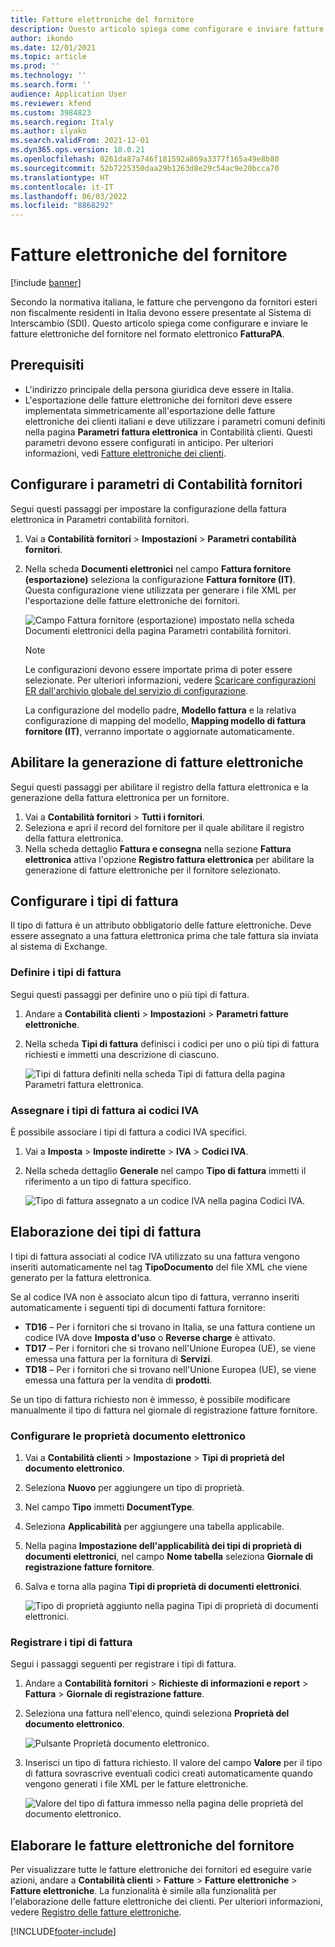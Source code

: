 ```yaml
---
title: Fatture elettroniche del fornitore
description: Questo articolo spiega come configurare e inviare fatture elettroniche del fornitore in Italia.
author: ikondo
ms.date: 12/01/2021
ms.topic: article
ms.prod: ''
ms.technology: ''
ms.search.form: ''
audience: Application User
ms.reviewer: kfend
ms.custom: 3984823
ms.search.region: Italy
ms.author: ilyako
ms.search.validFrom: 2021-12-01
ms.dyn365.ops.version: 10.0.21
ms.openlocfilehash: 0261da87a746f181592a869a3377f165a49e8b80
ms.sourcegitcommit: 52b7225350daa29b1263d8e29c54ac9e20bcca70
ms.translationtype: HT
ms.contentlocale: it-IT
ms.lasthandoff: 06/03/2022
ms.locfileid: "8868292"
---
```

# <a name="vendor-electronic-invoices"></a>Fatture elettroniche del fornitore

[!include [banner](../includes/banner.md)]

Secondo la normativa italiana, le fatture che pervengono da fornitori esteri non fiscalmente residenti in Italia devono essere presentate al Sistema di Interscambio (SDI). Questo articolo spiega come configurare e inviare le fatture elettroniche del fornitore nel formato elettronico **FatturaPA**.

## <a name="prerequisites"></a>Prerequisiti

- L'indirizzo principale della persona giuridica deve essere in Italia.
- L'esportazione delle fatture elettroniche dei fornitori deve essere implementata simmetricamente all'esportazione delle fatture elettroniche dei clienti italiani e deve utilizzare i parametri comuni definiti nella pagina **Parametri fattura elettronica** in Contabilità clienti. Questi parametri devono essere configurati in anticipo. Per ulteriori informazioni, vedi [Fatture elettroniche dei clienti](emea-ita-e-invoices.md).

## <a name="configure-accounts-payable-parameters"></a><a id="apparameters"></a>Configurare i parametri di Contabilità fornitori 

Segui questi passaggi per impostare la configurazione della fattura elettronica in Parametri contabilità fornitori.

1. Vai a **Contabilità fornitori** \> **Impostazioni** \> **Parametri contabilità fornitori**.
2. Nella scheda **Documenti elettronici** nel campo **Fattura fornitore (esportazione)** seleziona la configurazione **Fattura fornitore (IT)**. Questa configurazione viene utilizzata per generare i file XML per l'esportazione delle fatture elettroniche dei fornitori.

   ![Campo Fattura fornitore (esportazione) impostato nella scheda Documenti elettronici della pagina Parametri contabilità fornitori.](media/emea-ita-AP-parameter-e-invoices.jpg)

   > [!NOTE]
   > Le configurazioni devono essere importate prima di poter essere selezionate. Per ulteriori informazioni, vedere [Scaricare configurazioni ER dall'archivio globale del servizio di configurazione](../../fin-ops-core/dev-itpro/analytics/er-download-configurations-global-repo.md).
   >
   > La configurazione del modello padre, **Modello fattura** e la relativa configurazione di mapping del modello, **Mapping modello di fattura fornitore (IT)**, verranno importate o aggiornate automaticamente.

## <a name="enable-electronic-invoice-generation"></a>Abilitare la generazione di fatture elettroniche

Segui questi passaggi per abilitare il registro della fattura elettronica e la generazione della fattura elettronica per un fornitore.

1. Vai a **Contabilità fornitori** \> **Tutti i fornitori**.
2. Seleziona e apri il record del fornitore per il quale abilitare il registro della fattura elettronica. 
2. Nella scheda dettaglio **Fattura e consegna** nella sezione **Fattura elettronica** attiva l'opzione **Registro fattura elettronica** per abilitare la generazione di fatture elettroniche per il fornitore selezionato.

## <a name="configure-invoice-types"></a>Configurare i tipi di fattura 

Il tipo di fattura è un attributo obbligatorio delle fatture elettroniche. Deve essere assegnato a una fattura elettronica prima che tale fattura sia inviata al sistema di Exchange.

### <a name="define-invoice-types"></a>Definire i tipi di fattura 

Segui questi passaggi per definire uno o più tipi di fattura.

1. Andare a **Contabilità clienti** \> **Impostazioni** \> **Parametri fatture elettroniche**. 
2. Nella scheda **Tipi di fattura** definisci i codici per uno o più tipi di fattura richiesti e immetti una descrizione di ciascuno.

   ![Tipi di fattura definiti nella scheda Tipi di fattura della pagina Parametri fattura elettronica.](media/emea-ita-invoice-types.jpg)

### <a name="assign-invoice-types-to-sales-tax-codes"></a>Assegnare i tipi di fattura ai codici IVA

È possibile associare i tipi di fattura a codici IVA specifici. 

1. Vai a **Imposta** \> **Imposte indirette** \> **IVA** \> **Codici IVA**.
2. Nella scheda dettaglio **Generale** nel campo **Tipo di fattura** immetti il riferimento a un tipo di fattura specifico.

   ![Tipo di fattura assegnato a un codice IVA nella pagina Codici IVA.](media/emea-ita-invoice-types-tax-codes.jpg)

## <a name="invoice-types-processing"></a>Elaborazione dei tipi di fattura

I tipi di fattura associati al codice IVA utilizzato su una fattura vengono inseriti automaticamente nel tag **TipoDocumento** del file XML che viene generato per la fattura elettronica.

Se al codice IVA non è associato alcun tipo di fattura, verranno inseriti automaticamente i seguenti tipi di documenti fattura fornitore:

- **TD16** – Per i fornitori che si trovano in Italia, se una fattura contiene un codice IVA dove **Imposta d'uso** o **Reverse charge** è attivato.
- **TD17** – Per i fornitori che si trovano nell'Unione Europea (UE), se viene emessa una fattura per la fornitura di **Servizi**.
- **TD18** – Per i fornitori che si trovano nell'Unione Europea (UE), se viene emessa una fattura per la vendita di **prodotti**.

Se un tipo di fattura richiesto non è immesso, è possibile modificare manualmente il tipo di fattura nel giornale di registrazione fatture fornitore.

### <a name="configure-electronic-document-properties"></a>Configurare le proprietà documento elettronico

1. Vai a **Contabilità clienti** > **Impostazione** > **Tipi di proprietà del documento elettronico**.
2. Seleziona **Nuovo** per aggiungere un tipo di proprietà.
2. Nel campo **Tipo** immetti **DocumentType**. 
3. Seleziona **Applicabilità** per aggiungere una tabella applicabile. 
4. Nella pagina **Impostazione dell'applicabilità dei tipi di proprietà di documenti elettronici**, nel campo **Nome tabella** seleziona **Giornale di registrazione fatture fornitore**.
5. Salva e torna alla pagina **Tipi di proprietà di documenti elettronici**.

   ![Tipo di proprietà aggiunto nella pagina Tipi di proprietà di documenti elettronici.](media/emea-ita-invoice-type-parameter.jpg)

### <a name="register-invoice-types"></a>Registrare i tipi di fattura

Segui i passaggi seguenti per registrare i tipi di fattura.

1. Andare a **Contabilità fornitori** \> **Richieste di informazioni e report** \> **Fattura** \> **Giornale di registrazione fatture**.
2. Seleziona una fattura nell'elenco, quindi seleziona **Proprietà del documento elettronico**.

    ![Pulsante Proprietà documento elettronico.](media/emea-ita-invoice-type-in-invoice.jpg)

3. Inserisci un tipo di fattura richiesto. Il valore del campo **Valore** per il tipo di fattura sovrascrive eventuali codici creati automaticamente quando vengono generati i file XML per le fatture elettroniche.

    ![Valore del tipo di fattura immesso nella pagina delle proprietà del documento elettronico.](media/emea-ita-invoice-type-value.jpg)

## <a name="process-vendor-electronic-invoices"></a>Elaborare le fatture elettroniche del fornitore

Per visualizzare tutte le fatture elettroniche dei fornitori ed eseguire varie azioni, andare a **Contabilità clienti** > **Fatture** > **Fatture elettroniche** > **Fatture elettroniche**. La funzionalità è simile alla funzionalità per l'elaborazione delle fatture elettroniche dei clienti. Per ulteriori informazioni, vedere [Registro delle fatture elettroniche](emea-ita-e-invoices.md#einvoiceregister).

[!INCLUDE[footer-include](../../includes/footer-banner.md)]
